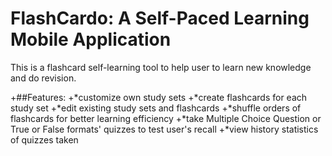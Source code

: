 # FlashCardo: A Self-Paced Learning Mobile Application

This is a flashcard self-learning tool to help user to learn new knowledge and do revision.

+##Features:
+*customize own study sets 
+*create flashcards for each study set
+*edit existing study sets and flashcards
+*shuffle orders of flashcards for better learning efficiency
+*take Multiple Choice Question or True or False formats' quizzes to test user's recall
+*view history statistics of quizzes taken 
